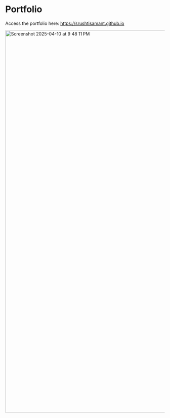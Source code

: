 # Portfolio

Access the portfolio here: https://srushtisamant.github.io

<img width="1207" alt="Screenshot 2025-04-10 at 9 48 11 PM" src="https://github.com/user-attachments/assets/96d430fb-7b60-4b76-8e4d-73ca00485fb8" />
